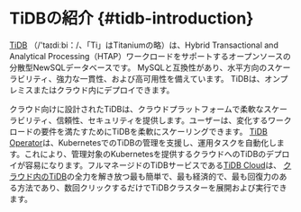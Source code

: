 # TiDBの紹介 {#tidb-introduction}

[TiDB](https://github.com/pingcap/tidb) （/&#39;taɪdiːbi：/、「Ti」はTitaniumの略）は、Hybrid Transactional and Analytical Processing（HTAP）ワークロードをサポートするオープンソースの分散型NewSQLデータベースです。 MySQLと互換性があり、水平方向のスケーラビリティ、強力な一貫性、および高可用性を備えています。 TiDBは、オンプレミスまたはクラウド内にデプロイできます。

クラウド向けに設計されたTiDBは、クラウドプラットフォームで柔軟なスケーラビリティ、信頼性、セキュリティを提供します。ユーザーは、変化するワークロードの要件を満たすためにTiDBを柔軟にスケーリングできます。 [TiDB Operator](https://docs.pingcap.com/tidb-in-kubernetes/v1.1/tidb-operator-overview)は、KubernetesでのTiDBの管理を支援し、運用タスクを自動化します。これにより、管理対象のKubernetesを提供するクラウドへのTiDBのデプロイが容易になります。フルマネージドのTiDBサービスである[TiDB Cloud](https://pingcap.com/tidb-cloud/)は、 [クラウド内のTiDB](https://docs.pingcap.com/tidbcloud/)の全力を解き放つ最も簡単で、最も経済的で、最も回復力のある方法であり、数回クリックするだけでTiDBクラスターを展開および実行できます。
